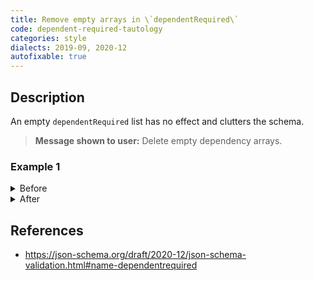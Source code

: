 ```yaml
---
title: Remove empty arrays in \`dependentRequired\`
code: dependent-required-tautology
categories: style
dialects: 2019-09, 2020-12
autofixable: true
---
```


## Description
An empty `dependentRequired` list has no effect and clutters the schema.

> **Message shown to user:**
> Delete empty dependency arrays.

### Example 1
<details><summary>Before</summary>
```json
{
  "dependentRequired": {
    "meta": []
  }
}
```
</details>

<details><summary>After</summary>
```json
{}
```
</details>

## References
* <https://json-schema.org/draft/2020-12/json-schema-validation.html#name-dependentrequired>
